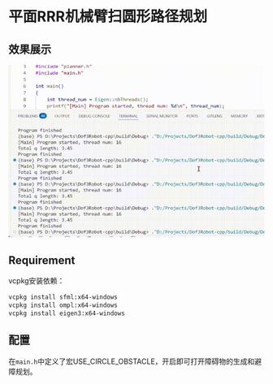 # 平面RRR机械臂扫圆形路径规划

## 效果展示

![alt text](<效果演示.gif>)

## Requirement

vcpkg安装依赖：

```shell
vcpkg install sfml:x64-windows
vcpkg install ompl:x64-windows
vcpkg install eigen3:x64-windows
```

## 配置

在`main.h`中定义了宏USE_CIRCLE_OBSTACLE，开启即可打开障碍物的生成和避障规划。
